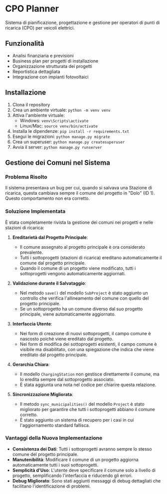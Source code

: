 # CPO Planner 
 
Sistema di pianificazione, progettazione e gestione per operatori di punti di ricarica (CPO) per veicoli elettrici. 
 
## Funzionalità 
 
- Analisi finanziaria e previsioni 
- Business plan per progetti di installazione 
- Organizzazione strutturata dei progetti 
- Reportistica dettagliata 
- Integrazione con impianti fotovoltaici 
 
## Installazione 
 
1. Clona il repository 
2. Crea un ambiente virtuale: `python -m venv venv` 
3. Attiva l'ambiente virtuale: 
   - Windows: `venv\Scripts\activate` 
   - Linux/Mac: `source venv/bin/activate` 
4. Installa le dipendenze: `pip install -r requirements.txt` 
5. Esegui le migrazioni: `python manage.py migrate` 
6. Crea un superuser: `python manage.py createsuperuser` 
7. Avvia il server: `python manage.py runserver` 

## Gestione dei Comuni nel Sistema

### Problema Risolto
Il sistema presentava un bug per cui, quando si salvava una Stazione di ricarica, questa cambiava sempre il comune del progetto in "Dolo" (ID 1). Questo comportamento non era corretto.

### Soluzione Implementata
È stata completamente rivista la gestione dei comuni nei progetti e nelle stazioni di ricarica:

1. **Ereditarietà dal Progetto Principale**:
   - Il comune assegnato al progetto principale è ora considerato prevalente.
   - Tutti i sottoprogetti (stazioni di ricarica) ereditano automaticamente il comune dal progetto principale.
   - Quando il comune di un progetto viene modificato, tutti i sottoprogetti vengono automaticamente aggiornati.

2. **Validazione durante il Salvataggio**:
   - Nel metodo `save()` del modello `SubProject` è stato aggiunto un controllo che verifica l'allineamento del comune con quello del progetto principale.
   - Se un sottoprogetto ha un comune diverso dal suo progetto principale, viene automaticamente aggiornato.

3. **Interfaccia Utente**:
   - Nei form di creazione di nuovi sottoprogetti, il campo comune è nascosto poiché viene ereditato dal progetto.
   - Nei form di modifica dei sottoprogetti esistenti, il campo comune è visibile ma disabilitato, con una spiegazione che indica che viene ereditato dal progetto principale.

4. **Gerarchia Chiara**:
   - Il modello `ChargingStation` non gestisce direttamente il comune, ma lo eredita sempre dal sottoprogetto associato.
   - È stata aggiunta una nota nel codice per chiarire questa relazione.

5. **Sincronizzazione Migliorata**:
   - Il metodo `sync_municipalities()` del modello `Project` è stato migliorato per garantire che tutti i sottoprogetti abbiano il comune corretto.
   - È stato aggiunto un sistema di recupero per i casi in cui l'aggiornamento standard fallisca.

### Vantaggi della Nuova Implementazione
- **Consistenza dei Dati**: Tutti i sottoprogetti avranno sempre lo stesso comune del progetto principale.
- **Manutenibilità**: Modificare il comune di un progetto aggiorna automaticamente tutti i suoi sottoprogetti.
- **Semplicità d'Uso**: L'utente deve specificare il comune solo a livello di progetto, semplificando l'interfaccia e riducendo gli errori.
- **Debug Migliorato**: Sono stati aggiunti messaggi di debug dettagliati che facilitano l'identificazione di problemi.
